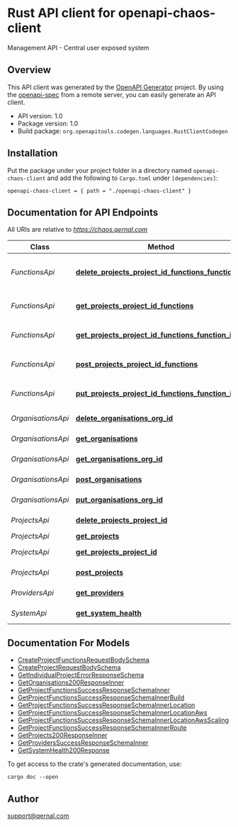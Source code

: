 # Rust API client for openapi-chaos-client

Management API - Central user exposed system


## Overview

This API client was generated by the [OpenAPI Generator](https://openapi-generator.tech) project.  By using the [openapi-spec](https://openapis.org) from a remote server, you can easily generate an API client.

- API version: 1.0
- Package version: 1.0
- Build package: `org.openapitools.codegen.languages.RustClientCodegen`

## Installation

Put the package under your project folder in a directory named `openapi-chaos-client` and add the following to `Cargo.toml` under `[dependencies]`:

```
openapi-chaos-client = { path = "./openapi-chaos-client" }
```

## Documentation for API Endpoints

All URIs are relative to *https://chaos.qernal.com*

Class | Method | HTTP request | Description
------------ | ------------- | ------------- | -------------
*FunctionsApi* | [**delete_projects_project_id_functions_function_id**](docs/FunctionsApi.md#delete_projects_project_id_functions_function_id) | **Delete** /projects/{project-id}/functions/{function-id} | Delete function
*FunctionsApi* | [**get_projects_project_id_functions**](docs/FunctionsApi.md#get_projects_project_id_functions) | **Get** /projects/{project-id}/functions | Get all project functions
*FunctionsApi* | [**get_projects_project_id_functions_function_id**](docs/FunctionsApi.md#get_projects_project_id_functions_function_id) | **Get** /projects/{project-id}/functions/{function-id} | Get function
*FunctionsApi* | [**post_projects_project_id_functions**](docs/FunctionsApi.md#post_projects_project_id_functions) | **Post** /projects/{project-id}/functions | Create function
*FunctionsApi* | [**put_projects_project_id_functions_function_id**](docs/FunctionsApi.md#put_projects_project_id_functions_function_id) | **Put** /projects/{project-id}/functions/{function-id} | Update function
*OrganisationsApi* | [**delete_organisations_org_id**](docs/OrganisationsApi.md#delete_organisations_org_id) | **Delete** /organisations/{org-id} | Delete organisation
*OrganisationsApi* | [**get_organisations**](docs/OrganisationsApi.md#get_organisations) | **Get** /organisations | Get all organisations
*OrganisationsApi* | [**get_organisations_org_id**](docs/OrganisationsApi.md#get_organisations_org_id) | **Get** /organisations/{org-id} | Get organisation
*OrganisationsApi* | [**post_organisations**](docs/OrganisationsApi.md#post_organisations) | **Post** /organisations | Create organisation
*OrganisationsApi* | [**put_organisations_org_id**](docs/OrganisationsApi.md#put_organisations_org_id) | **Put** /organisations/{org-id} | Update organisation
*ProjectsApi* | [**delete_projects_project_id**](docs/ProjectsApi.md#delete_projects_project_id) | **Delete** /projects/{project-id} | Delete project
*ProjectsApi* | [**get_projects**](docs/ProjectsApi.md#get_projects) | **Get** /projects | Get projects
*ProjectsApi* | [**get_projects_project_id**](docs/ProjectsApi.md#get_projects_project_id) | **Get** /projects/{project-id} | Get project
*ProjectsApi* | [**post_projects**](docs/ProjectsApi.md#post_projects) | **Post** /projects | Create project
*ProvidersApi* | [**get_providers**](docs/ProvidersApi.md#get_providers) | **Get** /providers | Get available providers
*SystemApi* | [**get_system_health**](docs/SystemApi.md#get_system_health) | **Get** /system/health | System Health


## Documentation For Models

 - [CreateProjectFunctionsRequestBodySchema](docs/CreateProjectFunctionsRequestBodySchema.md)
 - [CreateProjectRequestBodySchema](docs/CreateProjectRequestBodySchema.md)
 - [GetIndividualProjectErrorResponseSchema](docs/GetIndividualProjectErrorResponseSchema.md)
 - [GetOrganisations200ResponseInner](docs/GetOrganisations200ResponseInner.md)
 - [GetProjectFunctionsSuccessResponseSchemaInner](docs/GetProjectFunctionsSuccessResponseSchemaInner.md)
 - [GetProjectFunctionsSuccessResponseSchemaInnerBuild](docs/GetProjectFunctionsSuccessResponseSchemaInnerBuild.md)
 - [GetProjectFunctionsSuccessResponseSchemaInnerLocation](docs/GetProjectFunctionsSuccessResponseSchemaInnerLocation.md)
 - [GetProjectFunctionsSuccessResponseSchemaInnerLocationAws](docs/GetProjectFunctionsSuccessResponseSchemaInnerLocationAws.md)
 - [GetProjectFunctionsSuccessResponseSchemaInnerLocationAwsScaling](docs/GetProjectFunctionsSuccessResponseSchemaInnerLocationAwsScaling.md)
 - [GetProjectFunctionsSuccessResponseSchemaInnerRoute](docs/GetProjectFunctionsSuccessResponseSchemaInnerRoute.md)
 - [GetProjects200ResponseInner](docs/GetProjects200ResponseInner.md)
 - [GetProvidersSuccessResponseSchemaInner](docs/GetProvidersSuccessResponseSchemaInner.md)
 - [GetSystemHealth200Response](docs/GetSystemHealth200Response.md)


To get access to the crate's generated documentation, use:

```
cargo doc --open
```

## Author

support@qernal.com

